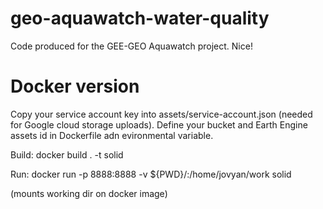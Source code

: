 # geo-aquawatch-water-quality
Code produced for the GEE-GEO Aquawatch project.
Nice!


# Docker version

Copy your service account key into assets/service-account.json (needed for Google cloud storage uploads). 
Define your bucket and Earth Engine assets id in Dockerfile adn evironmental variable. 

Build: 
docker build . -t solid

Run: 
docker run  -p 8888:8888  -v ${PWD}/:/home/jovyan/work solid 

(mounts working dir on docker image)


